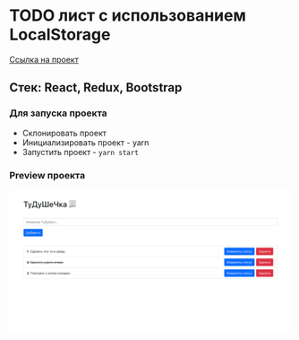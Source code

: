 # TODO лист с использованием LocalStorage

[Ссылка на проект](http://todo.viil.ru/)

## Стек: React, Redux, Bootstrap 

### Для запуска проекта

- Склонировать проект
- Инициализировать проект - yarn
- Запустить проект - `yarn start`

### Preview проекта

![screenshot](todo.png)
